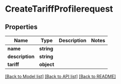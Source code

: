 # CreateTariffProfilerequest

## Properties
Name | Type | Description | Notes
------------ | ------------- | ------------- | -------------
**name** | **string** |  | 
**description** | **string** |  | 
**tariff** | **object** |  | 

[[Back to Model list]](../../README.md#documentation-for-models) [[Back to API list]](../../README.md#documentation-for-api-endpoints) [[Back to README]](../../README.md)


